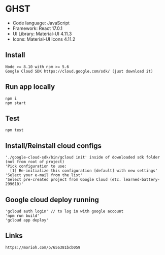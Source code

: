 # GHST
- Code language: JavaScript
- Framework: React 17.0.1
- UI Library: Material-UI 4.11.3
- Icons: Material-UI Icons 4.11.2

## Install
    Node >= 8.10 with npm >= 5.6
    Google Cloud SDK https://cloud.google.com/sdk/ (just download it)

## Run app locally
    npm i
    npm start

## Test
    npm test

## Install/Reinstall cloud configs
    './google-cloud-sdk/bin/gcloud init' inside of downloaded sdk folder (not from root of project)
    'Pick configuration to use:
      [1] Re-initialize this configuration [default] with new settings'
    'Select your e-mail from the list'
    'Select pre-created project from Google Cloud (etc. learned-battery-299610)'

## Google cloud deploy running
    'gcloud auth login' // to log in with google account
    'npm run build'
    'gcloud app deploy'

## Links
    https://morioh.com/p/656381bcb059